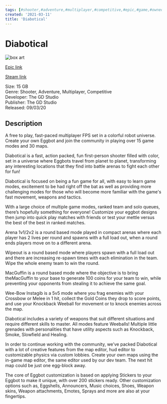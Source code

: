 ```yaml
---
tags: [#shooter,#adventure,#multiplayer,#competitive,#epic,#game,#owned,#pc]
created: '2021-03-11'
title: 'Diabotical'
---
```

# Diabotical

![box art](https://cdn1.epicgames.com/36336ee97ec543bbae85abaca618182b/offer/EGS_Diabotical_TheGDStudio_S1-2560x1440-0add3570a716eba869a0a0003a86836e.jpg?h=270&amp;resize=1&amp;w=480)

[Epic link](https://www.epicgames.com/store/en-US/p/diabotical)

[Steam link](https://store.steampowered.com/search/?term=Diabotical)

Size: 15 GB  
Genre: Shooter, Adventure, Multiplayer, Competitive  
Developer: The GD Studio  
Publisher: The GD Studio  
Released: 09/03/20  

## Description

A free to play, fast-paced multiplayer FPS set in a colorful robot universe. Create your own Eggbot and join the community in playing over 15 game modes and 30 maps.

Diabotical is a fast, action packed, fun first-person shooter filled with color, set in a universe where Eggbots travel from planet to planet, transforming any interesting locations that they find into battle arenas to fight each other for fun!

Diabotical is focused on being a fun game for all, with easy to learn game modes, excitement to be had right off the bat as well as providing more challenging modes for those who will become more familiar with the game's fast movement, weapons and tactics.

With a large choice of multiple game modes, ranked team and solo queues, there’s hopefully something for everyone! Customize your eggbot designs then jump into quick play matches with friends or test your mettle versus the best of the best in ranked matches.

Arena 1v1/2v2 is a round based mode played in compact arenas where each player has 2 lives per round and spawns with a full load out, when a round ends players move on to a different arena.

Wipeout is a round based mode where players spawn with a full load out and there are increasing re-spawn times with each elimination in the team. Wipe the whole enemy team to win the round.

MacGuffin is a round based mode where the objective is to bring theMacGuffin to your base to generate 100 coins for your team to win, while preventing your opponents from stealing it to achieve the same goal.

Wee-Bow Instagib is a 5v5 mode where you frag enemies with your Crossbow or Melee in 1 hit, collect the Gold Coins they drop to score points, and use your Knockback Weeball for movement or to knock enemies across the map.

Diabotical includes a variety of weapons that suit different situations and require different skills to master. All modes feature Weeballs! Multiple little grenades with personalities that have utility aspects such as Knockback, Smoke, Slowfield and Healing.

In order to continue working with the community, we’ve packed Diabotical with a lot of creative features from the map editor, hud editor to customizable physics via custom lobbies. Create your own maps using the in-game map editor, the same editor used by our dev team. The next hit map could be just one egg-block away. 

The core of Eggbot customization is based on applying Stickers to your Eggbot to make it unique, with over 200 stickers ready. Other customization options such as, Eggshells, Announcers, Music choices, Shoes, Weapon skins, Weapon attachments, Emotes, Sprays and more are also at your fingertips.
